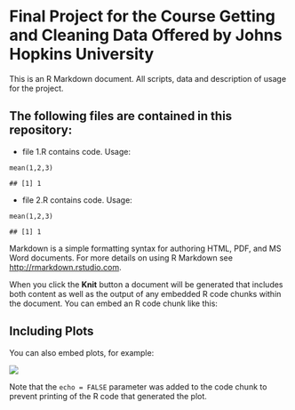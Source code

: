 Final Project for the Course Getting and Cleaning Data Offered by Johns Hopkins University
==========================================================================================

This is an R Markdown document. All scripts, data and description of
usage for the project.

The following files are contained in this repository:
-----------------------------------------------------

-   file 1.R contains code. Usage:

<!-- -->

    mean(1,2,3)

    ## [1] 1

-   file 2.R contains code. Usage:

<!-- -->

    mean(1,2,3)

    ## [1] 1

Markdown is a simple formatting syntax for authoring HTML, PDF, and MS
Word documents. For more details on using R Markdown see
<a href="http://rmarkdown.rstudio.com" class="uri">http://rmarkdown.rstudio.com</a>.

When you click the **Knit** button a document will be generated that
includes both content as well as the output of any embedded R code
chunks within the document. You can embed an R code chunk like this:

Including Plots
---------------

You can also embed plots, for example:

![](README_files/figure-markdown_strict/pressure-1.png)

Note that the `echo = FALSE` parameter was added to the code chunk to
prevent printing of the R code that generated the plot.
